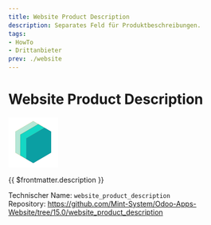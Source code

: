 ```yaml
---
title: Website Product Description
description: Separates Feld für Produktbeschreibungen.
tags:
- HowTo
- Drittanbieter
prev: ./website
---
```

# Website Product Description
![icon_oms_box](attachments/icons_odoo_mint_system.png)

{{ $frontmatter.description }}

Technischer Name: `website_product_description`\
Repository: <https://github.com/Mint-System/Odoo-Apps-Website/tree/15.0/website_product_description>
